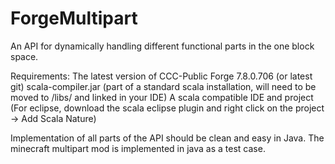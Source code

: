 ForgeMultipart
==============

An API for dynamically handling different functional parts in the one block space.

Requirements:
The latest version of CCC-Public
Forge 7.8.0.706 (or latest git)
scala-compiler.jar (part of a standard scala installation, will need to be moved to /libs/ and linked in your IDE)
A scala compatible IDE and project (For eclipse, download the scala eclipse plugin and right click on the project -> Add Scala Nature)

Implementation of all parts of the API should be clean and easy in Java.
The minecraft multipart mod is implemented in java as a test case.